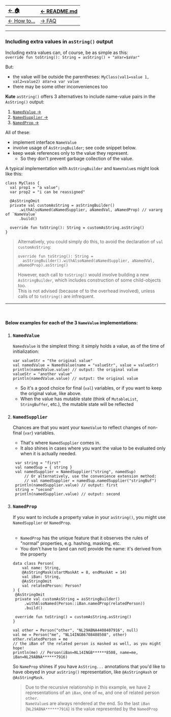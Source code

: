 | [← 🏠](../../)            | [← README.md](../../README.md) |
|:--------------------------|:-------------------------------|
| [← How to...](0-howto.md) | [→ FAQ](../../md/faq/0-faq.md) |

<hr>

### Including extra values in `asString()` output

Including extra values can, of course, be as simple as this:<br>
`override fun toString(): String = asString() + "aVar=$aVar"`

But:
* the value will be outside the parentheses:
`MyClass(val1=value 1, val2=value2) aVar=a var value`
* there may be some other inconveniences too

**Kute** `asString()` offers 3 alternatives to include name-value pairs in the `AsString()` output:<br>

1. [`NamedValue` →](#namedvalue)
2. [`NamedSupplier` →](#namedsupplier)
3. [`NamedProp` →](#namedprop)

All of these:
* implement interface `NameValue`
* involve usage of `AsStringBuilder`; see code snippet below.<br>
* keep weak references only to the value they represent.
  * So they don't prevent garbage collection of the value.

A typical implementation with `AsStringBuilder` and `NameValue`s might look like this:

```
class MyClass {
  val prop1 = "a value";
  var prop2 = "i can be reassigned"
  
  @AsStringOmit
  private val customAsString = asStringBuilder()
      .withAlsoNamed(aNamedSupplier, aNamedVal, aNamedProp) // vararg of `NameValue`
      .build()
      
  override fun toString(): String = customAsString.asString()
}
```

> Alternatively, you could simply do this, to avoid the declaration of `val customAsString`:
> ```
> override fun toString(): String =
>   asStringBuilder().withAlsoNamed(aNamedSupplier, aNamedVal, aNamedProp).asString()
> ```
> However, each call to `toString()` would involve building a new `AsStringBuilder`, which includes construction of some child-objects too.<br>
> This is not advised (because of to the overhead involved), unless calls of to `toString()` are infrequent.

<hr>

<br>

#### Below examples for each of the 3 `NameValue` implementations:

1. ### `NamedValue`
   `NamedValue` is the simplest thing: it simply holds a value, as of the time of initialization:<br>
   ```
   var valueStr = "the original value"
   val namedValue = NamedValue(name = "valueStr", value = valueStr)
   println(namedValue.value) // output: the original value
   valueStr = "another value"
   println(namedValue.value) // output: the original value
   ```
   * So it's a good choice for final (`val`) variables, or if you want to keep the original value, like above.
   * When the value has mutable state (think of `MutableList`, `StringBuffer`, etc.), the mutable state will be reflected

2. ### `NamedSupplier`
   Chances are that you want your `NameValue` to reflect changes of non-final (`var`) variables.<br>
   * That's where `NamedSupplier` comes in.
   * It also shines in cases where you want the value to be evaluated only when it is actually needed.

   ```
    var string = "first"
    val namedSup = { string }
    val namedSupplier = NamedSupplier("string", namedSup)
        // Or alternatively, use the convenience extension method:
        // val namedSupplier = namedSup.namedSupplier("stringBuf")
    println(namedSupplier.value) // output: first
    string = "second"
    println(namedSupplier.value) // output: second
   ```

3. ### `NamedProp`
   If you want to include a property value in your `asString()`, you might use `NamedSupplier` or `NamedProp`.
   <br><br>
   * `NamedProp` has the unique feature that it observes the rules of "normal" properties,
   e.g. hashing, masking, etc.
   * You don't have to (and can not) provide the name: it's derived from the property

   ```
   data class Person(
       val name: String,
       @AsStringMask(startMaskAt = 8, endMaskAt = 14)
       val iBan: String,
       @AsStringOmit
       val relatedPerson: Person?
   ) {
    @AsStringOmit
    private val customAsString = asStringBuilder()
        .withAlsoNamed(Person::iBan.namedProp(relatedPerson))
        .build()
   
    override fun toString() = customAsString.asString()
   }
   
   val other = Person("other", "NL29ABNA4408407916", null)
   val me = Person("me", "NL14INGB6708408508", other)
   other.relatedPerson = me
   // the iBan of the related person is masked as well, as you might hope!
   println(me) // Person(iBan=NL14INGB******8508, name=me, iBan=NL29ABNA******7916)
   ```
   
   So `NameProp` shines if you have `AsString...` annotations that you'd like to have obeyed in your `asString()` representation, like `@AsStringHash` or `@AsStringMask`.
   > Due to the recursive relationship in this example, we have 2 representations of an `iBan`, one of `me`, and one of related person `other`.<br>
   > `NameValue`s are always rendered at the end. So the last `iBan` (`NL29ABNA******7916`) is the value represented by the `NamedProp`